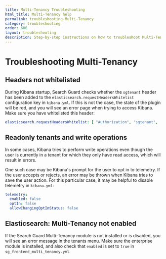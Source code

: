 ```yaml
---
title: Multi-Tenancy Troubleshooting
html_title: Multi-Tenancy help
permalink: troubleshooting-Multi-Tenancy
category: troubleshooting
order: 600
layout: troubleshooting
description: Step-by-step instructions on how to troubleshoot Multi-Tenancy issues.
---
```


<!--- Copyright 2022 floragunn GmbH -->

# Troubleshooting Multi-Tenancy

## Headers not whitelisted

During Kibana startup, Search Guard checks whether the `sgtenant` header has been added to the `elasticsearch.requestHeadersWhitelist` configuration key in `kibana.yml`. If this is not the case, the state of the plugin will be red, and you will see an error page when trying to access Kibana. Make sure you have whitelisted this header:

```yaml
elasticsearch.requestHeadersWhitelist: [ "Authorization", "sgtenant", ... ]
```

## Readonly tenants and write operations
In some cases, Kibana tries to perform write operations even though the user is currently in a tenant for which they only have read access, which will result in errors.

One such case may be Kibana's prompt for the user to opt in to telemetry. If the user accepts or rejects, an error may be thrown when Kibana tries to save the user action.
For this particular case, it may be helpful to disable telemetry in `kibana.yml`:

```yml
telemetry:
  enabled: false
  optIn: false
  allowChangingOptInStatus: false
```

## Elasticsearch: Multi-Tenancy not enabled

If the Search Guard Multi-Tenancy module is not installed or is disabled, you will see an error message in the tenants menu.
Make sure the enterprise module is installed, and also check that `enabled` is set to `true` in `sg_frontend_multi_tenancy.yml`.




